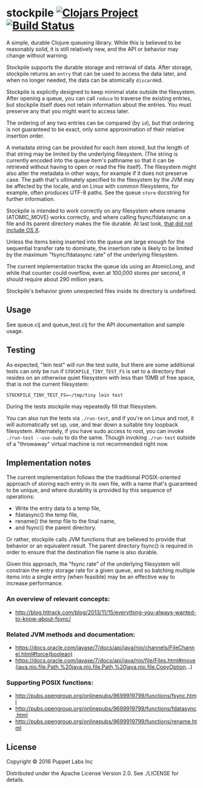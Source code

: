 # stockpile [![Clojars Project](https://img.shields.io/clojars/v/puppetlabs/stockpile.svg)](https://clojars.org/puppetlabs/stockpile) [![Build Status](https://travis-ci.org/puppetlabs/stockpile.svg?branch=master)](https://travis-ci.org/puppetlabs/stockpile)

A simple, durable Clojure queueing library.  While this is believed to
be reasonably solid, it is still relatively new, and the API or
behavior may change without warning.

Stockpile supports the durable storage and retrieval of data.  After
storage, stockpile returns an `entry` that can be used to access the
data later, and when no longer needed, the data can be atomically
`discard`ed.

Stockpile is explicitly designed to keep minimal state outside the
filesystem.  After opening a queue, you can call `reduce` to traverse
the existing entries, but stockpile itself does not retain information
about the entries.  You must preserve any that you might want to
access later.

The ordering of any two entries can be compared (by `id`), but that
ordering is not guaranteed to be exact, only some approximation of
their relative insertion order.

A metadata string can be provided for each item stored, but the length
of that string may be limited by the underlying filesystem.  (The
string is currently encoded into the queue item's pathname so that it
can be retrieved without having to open or read the file itself).  The
filesystem might also alter the metadata in other ways, for example if
it does not preserve case.  The path that's ultimately specified to
the filesystem by the JVM may be affected by the locale, and on Linux
with common filesystems, for example, often produces UTF-8 paths.  See
the queue `store` docstring for further information.

Stockpile is intended to work correctly on any filesystem where rename
(ATOMIC\_MOVE) works correctly, and where calling fsync/fdatasync on a
file and its parent directory makes the file durable.  At last look,
[that did not include OS X](https://bugs.openjdk.java.net/browse/JDK-8080589).

Unless the items being inserted into the queue are large enough for
the sequential transfer rate to dominate, the insertion rate is likely
to be limited by the maximum "fsync/fdatasync rate" of the underlying
filesystem.

The current implementation tracks the queue ids using an AtomicLong,
and while that counter could overflow, even at 100,000 stores per
second, it should require about 290 million years.

Stockpile's behavior given unexpected files inside its directory is
undefined.

## Usage

See queue.clj and queue_test.clj for the API documentation and sample
usage.

## Testing

As expected, "lein test" will run the test suite, but there are some
additional tests can only be run if `STOCKPILE_TINY_TEST_FS` is set
to a directory that resides on an otherwise quiet filesystem with less
than 10MB of free space, that is not the current filesystem:

    STOCKPILE_TINY_TEST_FS=~/tmp/tiny lein test

During the tests stockpile may repeatedly fill that filesystem.

You can also run the tests via `./run-test`, and if you're on Linux
and root, it will automatically set up, use, and tear down a suitable
tiny loopback filesystem.  Alternately, if you have sudo access to
root, you can invoke `./run-test --use-sudo` to do the same.  Though
invoking `./run-test` outside of a "throwaway" virtual machine is not
recommended right now.

## Implementation notes

The current implementation follows the the traditional POSIX-oriented
approach of storing each entry in its own file, with a name that's
guaranteed to be unique, and where durability is provided by this
sequence of operations:

  - Write the entry data to a temp file,
  - fdatasync() the temp file,
  - rename() the temp file to the final name,
  - and fsync() the parent directory.

Or rather, stockpile calls JVM functions that are believed to provide
that behavior or an equivalent result.  The parent directory fsync()
is required in order to ensure that the destination file name is also
durable.

Given this approach, the "fsync rate" of the underlying filesystem
will constrain the entry storage rate for a given queue, and so
batching multiple items into a single entry (when feasible) may be an
effective way to increase performance.

### An overview of relevant concepts:

  - http://blog.httrack.com/blog/2013/11/15/everything-you-always-wanted-to-know-about-fsync/

### Related JVM methods and documentation:

  - https://docs.oracle.com/javase/7/docs/api/java/nio/channels/FileChannel.html#force(boolean)
  - https://docs.oracle.com/javase/7/docs/api/java/nio/file/Files.html#move(java.nio.file.Path,%20java.nio.file.Path,%20java.nio.file.CopyOption...)

### Supporting POSIX functions:

  - http://pubs.opengroup.org/onlinepubs/9699919799/functions/fsync.html
  - http://pubs.opengroup.org/onlinepubs/9699919799/functions/fdatasync.html
  - http://pubs.opengroup.org/onlinepubs/9699919799/functions/rename.html

## License

Copyright © 2016 Puppet Labs Inc

Distributed under the Apache License Version 2.0.  See ./LICENSE for
details.
